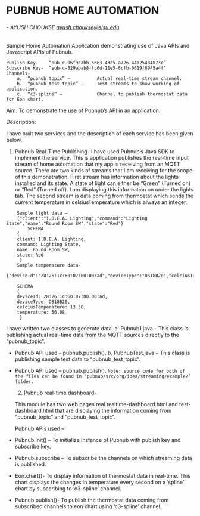 # PUBNUB HOME AUTOMATION 
###### - AYUSH CHOUKSE  ayush.choukse@sjsu.edu

Sample Home Automation Application demonstrating use of Java APIs and Javascript APIs of Pubnub.
```
Publish Key-  	“pub-c-96f9cabb-5663-43c5-a726-44a25484873c”
Subscribe Key- 	“sub-c-829abab8-fc6d-11e5-8cfb-0619f8945a4f”
Channels- 
    a.  “pubnub_topic” –          Actual real-time stream channel.
    b.  “pubnub_test_topic” –     Test streams to show working of application.
    c.  “c3-spline” –             Channel to publish thermostat data for Eon chart.
```
Aim: To demonstrate the use of Pubnub’s API in an application.

Description: 

I have built two services and the description of each service has been given below.
  1.	Pubnub Real-Time Publishing- 
  I have used Pubnub’s Java SDK to implement the service. This is application publishes the real-time input stream of home automation that my app is receiving from an MQTT source. There are two kinds of streams that I am receiving for the scope of this demonstration. First stream has information about the lights installed and its state. A state of light can either be “Green” (Turned on) or “Red” (Turned off). I am displaying this information on under the lights tab. The second stream is data coming from thermostat which sends the current temperature in celsiusTemperature which is always an integer.
```
    Sample light data – 
    {"client":"I.D.E.A. Lighting","command":"Lighting State","name":"Round Room SW","state":"Red"}
    	SCHEMA
    { 
    client: I.D.E.A. Lighting,
    command: Lighting State,
    name: Round Room SW,
    state: Red
     }
    Sample temperature data- 
    {"deviceId":"28:26:1c:60:07:00:00:ad","deviceType":"DS18B20","celciusTemperature":13.38,"temperature":56.08}
    
    SCHEMA
    { 
    deviceId: 28:26:1c:60:07:00:00:ad,
    deviceType: DS18B20,
    celciusTemperature: 13.38,
    temperature: 56.08
     }
```
I have written two classes to generate data. 
  a. Pubnub1.java - This class is publishing actual real-time data from the MQTT sources directly to the “pubnub_topic”.
* Pubnub API used – pubnub.publish().
  b. PubnubTest.java – This class is publishing sample test data to “pubnub_test_topic”.
* Pubnub API used – pubnub.publish().
```Note: source code for both of the files can be found in ‘pubnub/src/org/idea/streaming/example/’ folder.```

  2. Pubnub real-time dashboard-

  This module has two web pages real realtime-dashboard.html and test-dashboard.html that are displaying the information coming from “pubnub_topic” and “pubnub_test_topic”.

  Pubnub APIs used – 
* Pubnub.init() – To initialize instance of Pubnub with publish key and subscribe key.
* Pubnub.subscribe – To subscribe the channels on which streaming data is published.
* Eon.chart()- To display information of thermostat data in real-time. This chart displays the changes in temperature every second on a ‘spline’ chart by subscribing to ‘c3-spline’ channel.
* Pubnub.publish()- To publish the thermostat data coming from subscribed channels to eon chart using ‘c3-spline’ channel.
